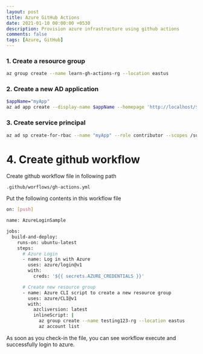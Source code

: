 ```yaml
---
layout: post
title: Azure GitHub Actions
date: 2021-01-10 00:00:00 +0530
description: Provision azure infrastructure using github actions
comments: false
tags: [Azure, GitHub]
---
```


### 1. Create a resource group

```bash
az group create --name learn-gh-actions-rg --location eastus
```

### 2. Create a new AD application

```bash
$appName="myApp"
az ad app create --display-name $appName --homepage 'http://localhost/$appName' --identifier-uris http://localhost/$appName
```

### 3. Create service principal

```bash
az ad sp create-for-rbac --name "myApp" --role contributor --scopes /subscriptions/ca3d9655-27d1-4dcc-a08f-4a4dbc6a6fc1/resourceGroups/learn-gh-actions-rg --sdk-auth
```

# 4. Create github workflow

Create github workflow file in following path

`.github/worflows/gh-actions.yml`

Put the following contents in this workflow file

```bash
on: [push]

name: AzureLoginSample

jobs:
  build-and-deploy:
    runs-on: ubuntu-latest
    steps:
      # Azure Login
      - name: Log in with Azure
        uses: azure/login@v1
        with:
          creds: '${{ secrets.AZURE_CREDENTIALS }}'

      # Create new resource group
      - name: Azure CLI script to create a new resource group
        uses: azure/CLI@v1
        with:
          azcliversion: latest
          inlineScript: |
            az group create --name testing123-rg --location eastus
            az account list
```

As soon as you check-in the file, you can see workflow execute and successfully login to azure.
